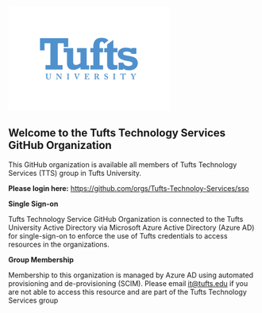 ![Tufts Logo](https://github.com/TTS-Test/.github/blob/main/Tufts_univ_blue_small.png)

## Welcome to the Tufts Technology Services GitHub Organization

This GitHub organization is available all members of Tufts Technology Services (TTS) group in Tufts University.

**Please login here:** https://github.com/orgs/Tufts-Technoloy-Services/sso

**Single Sign-on**

Tufts Technology Service GitHub Organization is connected to the Tufts University Active Directory via Microsoft Azure Active Directory (Azure AD) for single-sign-on to enforce the use of Tufts credentials to access resources in the organizations.

**Group Membership**

Membership to this organization is managed by Azure AD using automated provisioning and de-provisioning (SCIM). 
Please email it@tufts.edu if you are not able to access this resource and are part of the Tufts Technology Services group
<!--

**Here are some ideas to get you started:**

🙋‍♀️ A short introduction - what is your organization all about?
🌈 Contribution guidelines - how can the community get involved?
👩‍💻 Useful resources - where can the community find your docs? Is there anything else the community should know?
🍿 Fun facts - what does your team eat for breakfast?
🧙 Remember, you can do mighty things with the power of [Markdown](https://docs.github.com/github/writing-on-github/getting-started-with-writing-and-formatting-on-github/basic-writing-and-formatting-syntax)
-->
